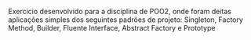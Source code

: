 Exercicio desenvolvido para a disciplina de POO2, onde foram deitas aplicações simples dos seguintes padrões de projeto: Singleton, Factory Method, Builder, Fluente Interface, Abstract Factory e Prototype
